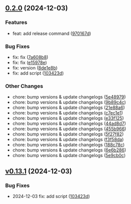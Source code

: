 
## [0.2.0](https://github.com/codaxio/cdx-release-test/compare/pkg1-v0.1.0...pkg1-v0.2.0) (2024-12-03)

### Features

* feat: add release command ([970167d](https://github.com/codaxio/cdx-release-test/commit/970167d35ebc7107e94f6de5510b0fc8a60e9f45))

### Bug Fixes

* fix: fix ([7a608b8](https://github.com/codaxio/cdx-release-test/commit/7a608b81b4d0d6eae4818dc7b9e0ba4a05308e43))
* fix: fix ([e15978e](https://github.com/codaxio/cdx-release-test/commit/e15978ed7e1de77ee984197db37e6bbd13574f7a))
* fix: version ([8de1e8b](https://github.com/codaxio/cdx-release-test/commit/8de1e8b0e21a710bf78498824a048b0433114879))
* fix: add script ([103423d](https://github.com/codaxio/cdx-release-test/commit/103423d5760be1aa0738219872695e979517f369))

### Other Changes

* chore: bump versions & update changelogs ([5e48979](https://github.com/codaxio/cdx-release-test/commit/5e48979b115c3ce59a4b01be1a6333d44b07b36e))
* chore: bump versions & update changelogs ([9b89c4c](https://github.com/codaxio/cdx-release-test/commit/9b89c4c2dc1cc06f6535012c76d159afd218a1e8))
* chore: bump versions & update changelogs ([21e88a6](https://github.com/codaxio/cdx-release-test/commit/21e88a6fa586b9afca397cb036e55d2039b2af44))
* chore: bump versions & update changelogs ([c7ec1e1](https://github.com/codaxio/cdx-release-test/commit/c7ec1e10f601bb8099d3ea82440dc572141ca10d))
* chore: bump versions & update changelogs ([e33f125](https://github.com/codaxio/cdx-release-test/commit/e33f125190bb10cf975bdca66be1bd633eb9dcc2))
* chore: bump versions & update changelogs ([44ad8d7](https://github.com/codaxio/cdx-release-test/commit/44ad8d7c969e4dccb6d68baa5b13bb00fcb5e9b6))
* chore: bump versions & update changelogs ([455b966](https://github.com/codaxio/cdx-release-test/commit/455b966cab60758bb24d9fa6fd069559a8e9efba))
* chore: bump versions & update changelogs ([5f27f82](https://github.com/codaxio/cdx-release-test/commit/5f27f827ebaf2c5665815852f7165f9da5e027ba))
* chore: bump versions & update changelogs ([f3f58da](https://github.com/codaxio/cdx-release-test/commit/f3f58da95075913a528ef796645db9ca51c4521f))
* chore: bump versions & update changelogs ([188c78c](https://github.com/codaxio/cdx-release-test/commit/188c78cad1e235010a1f7b58333643c45f12a2cd))
* chore: bump versions & update changelogs ([6e6b286](https://github.com/codaxio/cdx-release-test/commit/6e6b286052a4e964340b5b65cb2fbc1f7152d97c))
* chore: bump versions & update changelogs ([5e9cb0c](https://github.com/codaxio/cdx-release-test/commit/5e9cb0c49874c2b03dee7d78c3e7b7d556b82bca))



## [v0.13.1](https://github.com/codaxio/cdx-release-test/compare/pkg1-v0.1.0...pkg1-vv0.13.1) (2024-12-03)

### Bug Fixes

* 2024-12-03 fix: add script ([103423d](https://github.com/codaxio/cdx-release-test/commit/103423d5760be1aa0738219872695e979517f369))

